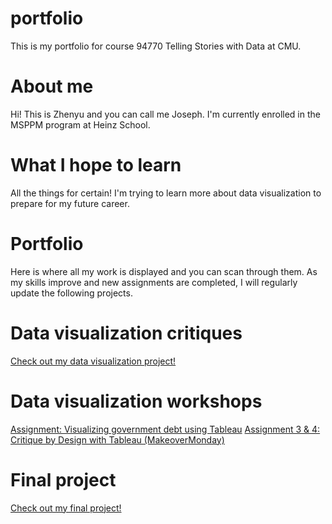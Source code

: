 # portfolio
This is my portfolio for course 94770 Telling Stories with Data at CMU.

# About me
Hi! This is Zhenyu and you can call me Joseph. I'm currently enrolled in the MSPPM program at Heinz School.

# What I hope to learn
All the things for certain! I'm trying to learn more about data visualization to prepare for my future career.

# Portfolio
Here is where all my work is displayed and you can scan through them. As my skills improve and new assignments are completed, I will regularly update the following projects.

# Data visualization critiques
[Check out my data visualization project!](dataviz1.md)

# Data visualization workshops
[Assignment: Visualizing government debt using Tableau](dataviz2.md)
[Assignment 3 & 4: Critique by Design with Tableau (MakeoverMonday)](dataviz3.md)

# Final project
[Check out my final project!](finalproject.md)
